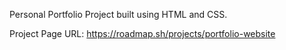 Personal Portfolio Project built using HTML and CSS.

Project Page URL: https://roadmap.sh/projects/portfolio-website
